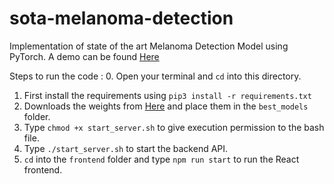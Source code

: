 # sota-melanoma-detection
Implementation of state of the art Melanoma Detection Model using PyTorch.
A demo can be found [Here](https://drive.google.com/file/d/12bNm0sFw0kl935zYHM9wJ13M9ViJ0Di-/view?usp=sharing)

Steps to run the code :
0. Open your terminal and ```cd``` into this directory.
1. First install the requirements using ```pip3 install -r requirements.txt```
2. Downloads the weights from [Here](https://www.kaggle.com/datasets/aryankhatana/sotamelanoma) and place them in the ```best_models``` folder.
3. Type ```chmod +x start_server.sh``` to give execution permission to the bash file.
4. Type ```./start_server.sh``` to start the backend API.
5. ```cd``` into the ```frontend``` folder and type ```npm run start``` to run the React frontend.
